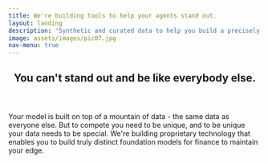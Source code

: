 ```yaml
---
title: We're building tools to help your agents stand out.
layout: landing
description: 'Synthetic and curated data to help you build a precisely unique model.'
image: assets/images/pic07.jpg
nav-menu: true
---
```


<!-- Main -->
<div id="main">

<!-- One -->
<section id="one">
	<div class="inner">
		<header class="major">
			<h2>You can't stand out and be like everybody else.</h2>
		</header>
		<p>Your model is built on top of a mountain of data - the same data as everyone else. But to compete you need to be unique, and to be unique your data needs to be special. We're building proprietary technology that enables you to build truly distinct foundation models for finance to maintain your edge.</p>
	</div>
</section>

</div>
